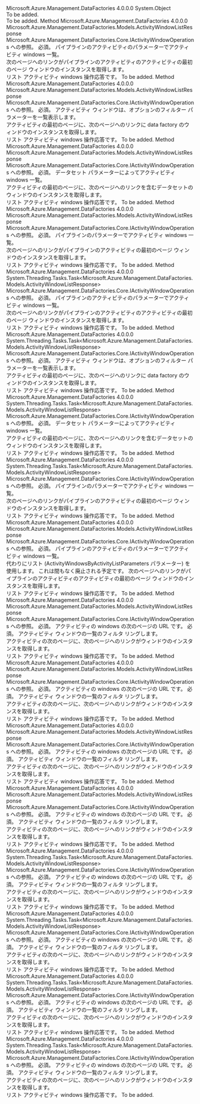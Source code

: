 <Type Name="ActivityWindowOperationsExtensions" FullName="Microsoft.Azure.Management.DataFactories.ActivityWindowOperationsExtensions">
  <TypeSignature Language="C#" Value="public static class ActivityWindowOperationsExtensions" />
  <TypeSignature Language="ILAsm" Value=".class public auto ansi abstract sealed beforefieldinit ActivityWindowOperationsExtensions extends System.Object" />
  <TypeSignature Language="DocId" Value="T:Microsoft.Azure.Management.DataFactories.ActivityWindowOperationsExtensions" />
  <TypeSignature Language="VB.NET" Value="Public Module ActivityWindowOperationsExtensions" />
  <TypeSignature Language="F#" Value="type ActivityWindowOperationsExtensions = class" />
  <AssemblyInfo>
    <AssemblyName>Microsoft.Azure.Management.DataFactories</AssemblyName>
    <AssemblyVersion>4.0.0.0</AssemblyVersion>
  </AssemblyInfo>
  <Base>
    <BaseTypeName>System.Object</BaseTypeName>
  </Base>
  <Interfaces />
  <Docs>
    <summary>To be added.</summary>
    <remarks>To be added.</remarks>
  </Docs>
  <Members>
    <Member MemberName="List">
      <MemberSignature Language="C#" Value="public static Microsoft.Azure.Management.DataFactories.Models.ActivityWindowListResponse List (this Microsoft.Azure.Management.DataFactories.IActivityWindowOperations operations, Microsoft.Azure.Management.DataFactories.Models.ActivityWindowsByActivityListParameters parameters);" />
      <MemberSignature Language="ILAsm" Value=".method public static hidebysig class Microsoft.Azure.Management.DataFactories.Models.ActivityWindowListResponse List(class Microsoft.Azure.Management.DataFactories.IActivityWindowOperations operations, class Microsoft.Azure.Management.DataFactories.Models.ActivityWindowsByActivityListParameters parameters) cil managed" />
      <MemberSignature Language="DocId" Value="M:Microsoft.Azure.Management.DataFactories.ActivityWindowOperationsExtensions.List(Microsoft.Azure.Management.DataFactories.IActivityWindowOperations,Microsoft.Azure.Management.DataFactories.Models.ActivityWindowsByActivityListParameters)" />
      <MemberSignature Language="VB.NET" Value="&lt;Extension()&gt;&#xA;Public Function List (operations As IActivityWindowOperations, parameters As ActivityWindowsByActivityListParameters) As ActivityWindowListResponse" />
      <MemberSignature Language="F#" Value="static member List : Microsoft.Azure.Management.DataFactories.IActivityWindowOperations * Microsoft.Azure.Management.DataFactories.Models.ActivityWindowsByActivityListParameters -&gt; Microsoft.Azure.Management.DataFactories.Models.ActivityWindowListResponse" Usage="Microsoft.Azure.Management.DataFactories.ActivityWindowOperationsExtensions.List (operations, parameters)" />
      <MemberType>Method</MemberType>
      <AssemblyInfo>
        <AssemblyName>Microsoft.Azure.Management.DataFactories</AssemblyName>
        <AssemblyVersion>4.0.0.0</AssemblyVersion>
      </AssemblyInfo>
      <ReturnValue>
        <ReturnType>Microsoft.Azure.Management.DataFactories.Models.ActivityWindowListResponse</ReturnType>
      </ReturnValue>
      <Parameters>
        <Parameter Name="operations" Type="Microsoft.Azure.Management.DataFactories.IActivityWindowOperations" RefType="this" />
        <Parameter Name="parameters" Type="Microsoft.Azure.Management.DataFactories.Models.ActivityWindowsByActivityListParameters" />
      </Parameters>
      <Docs>
        <param name="operations">
            Microsoft.Azure.Management.DataFactories.Core.IActivityWindowOperations への参照。
            </param>
        <param name="parameters">
            必須。 パイプラインのアクティビティのパラメーターでアクティビティ windows 一覧。
            </param>
        <summary>
            次のページへのリンクがパイプラインのアクティビティのアクティビティの最初のページ ウィンドウのインスタンスを取得します。
            </summary>
        <returns>
            リスト アクティビティ windows 操作応答です。
            </returns>
        <remarks>To be added.</remarks>
      </Docs>
    </Member>
    <Member MemberName="List">
      <MemberSignature Language="C#" Value="public static Microsoft.Azure.Management.DataFactories.Models.ActivityWindowListResponse List (this Microsoft.Azure.Management.DataFactories.IActivityWindowOperations operations, Microsoft.Azure.Management.DataFactories.Models.ActivityWindowsByDataFactoryListParameters parameters);" />
      <MemberSignature Language="ILAsm" Value=".method public static hidebysig class Microsoft.Azure.Management.DataFactories.Models.ActivityWindowListResponse List(class Microsoft.Azure.Management.DataFactories.IActivityWindowOperations operations, class Microsoft.Azure.Management.DataFactories.Models.ActivityWindowsByDataFactoryListParameters parameters) cil managed" />
      <MemberSignature Language="DocId" Value="M:Microsoft.Azure.Management.DataFactories.ActivityWindowOperationsExtensions.List(Microsoft.Azure.Management.DataFactories.IActivityWindowOperations,Microsoft.Azure.Management.DataFactories.Models.ActivityWindowsByDataFactoryListParameters)" />
      <MemberSignature Language="VB.NET" Value="&lt;Extension()&gt;&#xA;Public Function List (operations As IActivityWindowOperations, parameters As ActivityWindowsByDataFactoryListParameters) As ActivityWindowListResponse" />
      <MemberSignature Language="F#" Value="static member List : Microsoft.Azure.Management.DataFactories.IActivityWindowOperations * Microsoft.Azure.Management.DataFactories.Models.ActivityWindowsByDataFactoryListParameters -&gt; Microsoft.Azure.Management.DataFactories.Models.ActivityWindowListResponse" Usage="Microsoft.Azure.Management.DataFactories.ActivityWindowOperationsExtensions.List (operations, parameters)" />
      <MemberType>Method</MemberType>
      <AssemblyInfo>
        <AssemblyName>Microsoft.Azure.Management.DataFactories</AssemblyName>
        <AssemblyVersion>4.0.0.0</AssemblyVersion>
      </AssemblyInfo>
      <ReturnValue>
        <ReturnType>Microsoft.Azure.Management.DataFactories.Models.ActivityWindowListResponse</ReturnType>
      </ReturnValue>
      <Parameters>
        <Parameter Name="operations" Type="Microsoft.Azure.Management.DataFactories.IActivityWindowOperations" RefType="this" />
        <Parameter Name="parameters" Type="Microsoft.Azure.Management.DataFactories.Models.ActivityWindowsByDataFactoryListParameters" />
      </Parameters>
      <Docs>
        <param name="operations">
            Microsoft.Azure.Management.DataFactories.Core.IActivityWindowOperations への参照。
            </param>
        <param name="parameters">
            必須。 アクティビティ ウィンドウは、オプションのフィルター パラメーターを一覧表示します。
            </param>
        <summary>
            アクティビティの最初のページに、次のページへのリンクに data factory のウィンドウのインスタンスを取得します。
            </summary>
        <returns>
            リスト アクティビティ windows 操作応答です。
            </returns>
        <remarks>To be added.</remarks>
      </Docs>
    </Member>
    <Member MemberName="List">
      <MemberSignature Language="C#" Value="public static Microsoft.Azure.Management.DataFactories.Models.ActivityWindowListResponse List (this Microsoft.Azure.Management.DataFactories.IActivityWindowOperations operations, Microsoft.Azure.Management.DataFactories.Models.ActivityWindowsByDatasetListParameters parameters);" />
      <MemberSignature Language="ILAsm" Value=".method public static hidebysig class Microsoft.Azure.Management.DataFactories.Models.ActivityWindowListResponse List(class Microsoft.Azure.Management.DataFactories.IActivityWindowOperations operations, class Microsoft.Azure.Management.DataFactories.Models.ActivityWindowsByDatasetListParameters parameters) cil managed" />
      <MemberSignature Language="DocId" Value="M:Microsoft.Azure.Management.DataFactories.ActivityWindowOperationsExtensions.List(Microsoft.Azure.Management.DataFactories.IActivityWindowOperations,Microsoft.Azure.Management.DataFactories.Models.ActivityWindowsByDatasetListParameters)" />
      <MemberSignature Language="VB.NET" Value="&lt;Extension()&gt;&#xA;Public Function List (operations As IActivityWindowOperations, parameters As ActivityWindowsByDatasetListParameters) As ActivityWindowListResponse" />
      <MemberSignature Language="F#" Value="static member List : Microsoft.Azure.Management.DataFactories.IActivityWindowOperations * Microsoft.Azure.Management.DataFactories.Models.ActivityWindowsByDatasetListParameters -&gt; Microsoft.Azure.Management.DataFactories.Models.ActivityWindowListResponse" Usage="Microsoft.Azure.Management.DataFactories.ActivityWindowOperationsExtensions.List (operations, parameters)" />
      <MemberType>Method</MemberType>
      <AssemblyInfo>
        <AssemblyName>Microsoft.Azure.Management.DataFactories</AssemblyName>
        <AssemblyVersion>4.0.0.0</AssemblyVersion>
      </AssemblyInfo>
      <ReturnValue>
        <ReturnType>Microsoft.Azure.Management.DataFactories.Models.ActivityWindowListResponse</ReturnType>
      </ReturnValue>
      <Parameters>
        <Parameter Name="operations" Type="Microsoft.Azure.Management.DataFactories.IActivityWindowOperations" RefType="this" />
        <Parameter Name="parameters" Type="Microsoft.Azure.Management.DataFactories.Models.ActivityWindowsByDatasetListParameters" />
      </Parameters>
      <Docs>
        <param name="operations">
            Microsoft.Azure.Management.DataFactories.Core.IActivityWindowOperations への参照。
            </param>
        <param name="parameters">
            必須。 データセット パラメーターによってアクティビティ windows 一覧。
            </param>
        <summary>
            アクティビティの最初のページに、次のページへのリンクを含むデータセットのウィンドウのインスタンスを取得します。
            </summary>
        <returns>
            リスト アクティビティ windows 操作応答です。
            </returns>
        <remarks>To be added.</remarks>
      </Docs>
    </Member>
    <Member MemberName="List">
      <MemberSignature Language="C#" Value="public static Microsoft.Azure.Management.DataFactories.Models.ActivityWindowListResponse List (this Microsoft.Azure.Management.DataFactories.IActivityWindowOperations operations, Microsoft.Azure.Management.DataFactories.Models.ActivityWindowsByPipelineListParameters parameters);" />
      <MemberSignature Language="ILAsm" Value=".method public static hidebysig class Microsoft.Azure.Management.DataFactories.Models.ActivityWindowListResponse List(class Microsoft.Azure.Management.DataFactories.IActivityWindowOperations operations, class Microsoft.Azure.Management.DataFactories.Models.ActivityWindowsByPipelineListParameters parameters) cil managed" />
      <MemberSignature Language="DocId" Value="M:Microsoft.Azure.Management.DataFactories.ActivityWindowOperationsExtensions.List(Microsoft.Azure.Management.DataFactories.IActivityWindowOperations,Microsoft.Azure.Management.DataFactories.Models.ActivityWindowsByPipelineListParameters)" />
      <MemberSignature Language="VB.NET" Value="&lt;Extension()&gt;&#xA;Public Function List (operations As IActivityWindowOperations, parameters As ActivityWindowsByPipelineListParameters) As ActivityWindowListResponse" />
      <MemberSignature Language="F#" Value="static member List : Microsoft.Azure.Management.DataFactories.IActivityWindowOperations * Microsoft.Azure.Management.DataFactories.Models.ActivityWindowsByPipelineListParameters -&gt; Microsoft.Azure.Management.DataFactories.Models.ActivityWindowListResponse" Usage="Microsoft.Azure.Management.DataFactories.ActivityWindowOperationsExtensions.List (operations, parameters)" />
      <MemberType>Method</MemberType>
      <AssemblyInfo>
        <AssemblyName>Microsoft.Azure.Management.DataFactories</AssemblyName>
        <AssemblyVersion>4.0.0.0</AssemblyVersion>
      </AssemblyInfo>
      <ReturnValue>
        <ReturnType>Microsoft.Azure.Management.DataFactories.Models.ActivityWindowListResponse</ReturnType>
      </ReturnValue>
      <Parameters>
        <Parameter Name="operations" Type="Microsoft.Azure.Management.DataFactories.IActivityWindowOperations" RefType="this" />
        <Parameter Name="parameters" Type="Microsoft.Azure.Management.DataFactories.Models.ActivityWindowsByPipelineListParameters" />
      </Parameters>
      <Docs>
        <param name="operations">
            Microsoft.Azure.Management.DataFactories.Core.IActivityWindowOperations への参照。
            </param>
        <param name="parameters">
            必須。 パイプラインのパラメーターでアクティビティ windows 一覧。
            </param>
        <summary>
            次のページへのリンクがパイプラインのアクティビティの最初のページ ウィンドウのインスタンスを取得します。
            </summary>
        <returns>
            リスト アクティビティ windows 操作応答です。
            </returns>
        <remarks>To be added.</remarks>
      </Docs>
    </Member>
    <Member MemberName="ListAsync">
      <MemberSignature Language="C#" Value="public static System.Threading.Tasks.Task&lt;Microsoft.Azure.Management.DataFactories.Models.ActivityWindowListResponse&gt; ListAsync (this Microsoft.Azure.Management.DataFactories.IActivityWindowOperations operations, Microsoft.Azure.Management.DataFactories.Models.ActivityWindowsByActivityListParameters parameters);" />
      <MemberSignature Language="ILAsm" Value=".method public static hidebysig class System.Threading.Tasks.Task`1&lt;class Microsoft.Azure.Management.DataFactories.Models.ActivityWindowListResponse&gt; ListAsync(class Microsoft.Azure.Management.DataFactories.IActivityWindowOperations operations, class Microsoft.Azure.Management.DataFactories.Models.ActivityWindowsByActivityListParameters parameters) cil managed" />
      <MemberSignature Language="DocId" Value="M:Microsoft.Azure.Management.DataFactories.ActivityWindowOperationsExtensions.ListAsync(Microsoft.Azure.Management.DataFactories.IActivityWindowOperations,Microsoft.Azure.Management.DataFactories.Models.ActivityWindowsByActivityListParameters)" />
      <MemberSignature Language="VB.NET" Value="&lt;Extension()&gt;&#xA;Public Function ListAsync (operations As IActivityWindowOperations, parameters As ActivityWindowsByActivityListParameters) As Task(Of ActivityWindowListResponse)" />
      <MemberSignature Language="F#" Value="static member ListAsync : Microsoft.Azure.Management.DataFactories.IActivityWindowOperations * Microsoft.Azure.Management.DataFactories.Models.ActivityWindowsByActivityListParameters -&gt; System.Threading.Tasks.Task&lt;Microsoft.Azure.Management.DataFactories.Models.ActivityWindowListResponse&gt;" Usage="Microsoft.Azure.Management.DataFactories.ActivityWindowOperationsExtensions.ListAsync (operations, parameters)" />
      <MemberType>Method</MemberType>
      <AssemblyInfo>
        <AssemblyName>Microsoft.Azure.Management.DataFactories</AssemblyName>
        <AssemblyVersion>4.0.0.0</AssemblyVersion>
      </AssemblyInfo>
      <ReturnValue>
        <ReturnType>System.Threading.Tasks.Task&lt;Microsoft.Azure.Management.DataFactories.Models.ActivityWindowListResponse&gt;</ReturnType>
      </ReturnValue>
      <Parameters>
        <Parameter Name="operations" Type="Microsoft.Azure.Management.DataFactories.IActivityWindowOperations" RefType="this" />
        <Parameter Name="parameters" Type="Microsoft.Azure.Management.DataFactories.Models.ActivityWindowsByActivityListParameters" />
      </Parameters>
      <Docs>
        <param name="operations">
            Microsoft.Azure.Management.DataFactories.Core.IActivityWindowOperations への参照。
            </param>
        <param name="parameters">
            必須。 パイプラインのアクティビティのパラメーターでアクティビティ windows 一覧。
            </param>
        <summary>
            次のページへのリンクがパイプラインのアクティビティのアクティビティの最初のページ ウィンドウのインスタンスを取得します。
            </summary>
        <returns>
            リスト アクティビティ windows 操作応答です。
            </returns>
        <remarks>To be added.</remarks>
      </Docs>
    </Member>
    <Member MemberName="ListAsync">
      <MemberSignature Language="C#" Value="public static System.Threading.Tasks.Task&lt;Microsoft.Azure.Management.DataFactories.Models.ActivityWindowListResponse&gt; ListAsync (this Microsoft.Azure.Management.DataFactories.IActivityWindowOperations operations, Microsoft.Azure.Management.DataFactories.Models.ActivityWindowsByDataFactoryListParameters parameters);" />
      <MemberSignature Language="ILAsm" Value=".method public static hidebysig class System.Threading.Tasks.Task`1&lt;class Microsoft.Azure.Management.DataFactories.Models.ActivityWindowListResponse&gt; ListAsync(class Microsoft.Azure.Management.DataFactories.IActivityWindowOperations operations, class Microsoft.Azure.Management.DataFactories.Models.ActivityWindowsByDataFactoryListParameters parameters) cil managed" />
      <MemberSignature Language="DocId" Value="M:Microsoft.Azure.Management.DataFactories.ActivityWindowOperationsExtensions.ListAsync(Microsoft.Azure.Management.DataFactories.IActivityWindowOperations,Microsoft.Azure.Management.DataFactories.Models.ActivityWindowsByDataFactoryListParameters)" />
      <MemberSignature Language="VB.NET" Value="&lt;Extension()&gt;&#xA;Public Function ListAsync (operations As IActivityWindowOperations, parameters As ActivityWindowsByDataFactoryListParameters) As Task(Of ActivityWindowListResponse)" />
      <MemberSignature Language="F#" Value="static member ListAsync : Microsoft.Azure.Management.DataFactories.IActivityWindowOperations * Microsoft.Azure.Management.DataFactories.Models.ActivityWindowsByDataFactoryListParameters -&gt; System.Threading.Tasks.Task&lt;Microsoft.Azure.Management.DataFactories.Models.ActivityWindowListResponse&gt;" Usage="Microsoft.Azure.Management.DataFactories.ActivityWindowOperationsExtensions.ListAsync (operations, parameters)" />
      <MemberType>Method</MemberType>
      <AssemblyInfo>
        <AssemblyName>Microsoft.Azure.Management.DataFactories</AssemblyName>
        <AssemblyVersion>4.0.0.0</AssemblyVersion>
      </AssemblyInfo>
      <ReturnValue>
        <ReturnType>System.Threading.Tasks.Task&lt;Microsoft.Azure.Management.DataFactories.Models.ActivityWindowListResponse&gt;</ReturnType>
      </ReturnValue>
      <Parameters>
        <Parameter Name="operations" Type="Microsoft.Azure.Management.DataFactories.IActivityWindowOperations" RefType="this" />
        <Parameter Name="parameters" Type="Microsoft.Azure.Management.DataFactories.Models.ActivityWindowsByDataFactoryListParameters" />
      </Parameters>
      <Docs>
        <param name="operations">
            Microsoft.Azure.Management.DataFactories.Core.IActivityWindowOperations への参照。
            </param>
        <param name="parameters">
            必須。 アクティビティ ウィンドウは、オプションのフィルター パラメーターを一覧表示します。
            </param>
        <summary>
            アクティビティの最初のページに、次のページへのリンクに data factory のウィンドウのインスタンスを取得します。
            </summary>
        <returns>
            リスト アクティビティ windows 操作応答です。
            </returns>
        <remarks>To be added.</remarks>
      </Docs>
    </Member>
    <Member MemberName="ListAsync">
      <MemberSignature Language="C#" Value="public static System.Threading.Tasks.Task&lt;Microsoft.Azure.Management.DataFactories.Models.ActivityWindowListResponse&gt; ListAsync (this Microsoft.Azure.Management.DataFactories.IActivityWindowOperations operations, Microsoft.Azure.Management.DataFactories.Models.ActivityWindowsByDatasetListParameters parameters);" />
      <MemberSignature Language="ILAsm" Value=".method public static hidebysig class System.Threading.Tasks.Task`1&lt;class Microsoft.Azure.Management.DataFactories.Models.ActivityWindowListResponse&gt; ListAsync(class Microsoft.Azure.Management.DataFactories.IActivityWindowOperations operations, class Microsoft.Azure.Management.DataFactories.Models.ActivityWindowsByDatasetListParameters parameters) cil managed" />
      <MemberSignature Language="DocId" Value="M:Microsoft.Azure.Management.DataFactories.ActivityWindowOperationsExtensions.ListAsync(Microsoft.Azure.Management.DataFactories.IActivityWindowOperations,Microsoft.Azure.Management.DataFactories.Models.ActivityWindowsByDatasetListParameters)" />
      <MemberSignature Language="VB.NET" Value="&lt;Extension()&gt;&#xA;Public Function ListAsync (operations As IActivityWindowOperations, parameters As ActivityWindowsByDatasetListParameters) As Task(Of ActivityWindowListResponse)" />
      <MemberSignature Language="F#" Value="static member ListAsync : Microsoft.Azure.Management.DataFactories.IActivityWindowOperations * Microsoft.Azure.Management.DataFactories.Models.ActivityWindowsByDatasetListParameters -&gt; System.Threading.Tasks.Task&lt;Microsoft.Azure.Management.DataFactories.Models.ActivityWindowListResponse&gt;" Usage="Microsoft.Azure.Management.DataFactories.ActivityWindowOperationsExtensions.ListAsync (operations, parameters)" />
      <MemberType>Method</MemberType>
      <AssemblyInfo>
        <AssemblyName>Microsoft.Azure.Management.DataFactories</AssemblyName>
        <AssemblyVersion>4.0.0.0</AssemblyVersion>
      </AssemblyInfo>
      <ReturnValue>
        <ReturnType>System.Threading.Tasks.Task&lt;Microsoft.Azure.Management.DataFactories.Models.ActivityWindowListResponse&gt;</ReturnType>
      </ReturnValue>
      <Parameters>
        <Parameter Name="operations" Type="Microsoft.Azure.Management.DataFactories.IActivityWindowOperations" RefType="this" />
        <Parameter Name="parameters" Type="Microsoft.Azure.Management.DataFactories.Models.ActivityWindowsByDatasetListParameters" />
      </Parameters>
      <Docs>
        <param name="operations">
            Microsoft.Azure.Management.DataFactories.Core.IActivityWindowOperations への参照。
            </param>
        <param name="parameters">
            必須。 データセット パラメーターによってアクティビティ windows 一覧。
            </param>
        <summary>
            アクティビティの最初のページに、次のページへのリンクを含むデータセットのウィンドウのインスタンスを取得します。
            </summary>
        <returns>
            リスト アクティビティ windows 操作応答です。
            </returns>
        <remarks>To be added.</remarks>
      </Docs>
    </Member>
    <Member MemberName="ListAsync">
      <MemberSignature Language="C#" Value="public static System.Threading.Tasks.Task&lt;Microsoft.Azure.Management.DataFactories.Models.ActivityWindowListResponse&gt; ListAsync (this Microsoft.Azure.Management.DataFactories.IActivityWindowOperations operations, Microsoft.Azure.Management.DataFactories.Models.ActivityWindowsByPipelineListParameters parameters);" />
      <MemberSignature Language="ILAsm" Value=".method public static hidebysig class System.Threading.Tasks.Task`1&lt;class Microsoft.Azure.Management.DataFactories.Models.ActivityWindowListResponse&gt; ListAsync(class Microsoft.Azure.Management.DataFactories.IActivityWindowOperations operations, class Microsoft.Azure.Management.DataFactories.Models.ActivityWindowsByPipelineListParameters parameters) cil managed" />
      <MemberSignature Language="DocId" Value="M:Microsoft.Azure.Management.DataFactories.ActivityWindowOperationsExtensions.ListAsync(Microsoft.Azure.Management.DataFactories.IActivityWindowOperations,Microsoft.Azure.Management.DataFactories.Models.ActivityWindowsByPipelineListParameters)" />
      <MemberSignature Language="VB.NET" Value="&lt;Extension()&gt;&#xA;Public Function ListAsync (operations As IActivityWindowOperations, parameters As ActivityWindowsByPipelineListParameters) As Task(Of ActivityWindowListResponse)" />
      <MemberSignature Language="F#" Value="static member ListAsync : Microsoft.Azure.Management.DataFactories.IActivityWindowOperations * Microsoft.Azure.Management.DataFactories.Models.ActivityWindowsByPipelineListParameters -&gt; System.Threading.Tasks.Task&lt;Microsoft.Azure.Management.DataFactories.Models.ActivityWindowListResponse&gt;" Usage="Microsoft.Azure.Management.DataFactories.ActivityWindowOperationsExtensions.ListAsync (operations, parameters)" />
      <MemberType>Method</MemberType>
      <AssemblyInfo>
        <AssemblyName>Microsoft.Azure.Management.DataFactories</AssemblyName>
        <AssemblyVersion>4.0.0.0</AssemblyVersion>
      </AssemblyInfo>
      <ReturnValue>
        <ReturnType>System.Threading.Tasks.Task&lt;Microsoft.Azure.Management.DataFactories.Models.ActivityWindowListResponse&gt;</ReturnType>
      </ReturnValue>
      <Parameters>
        <Parameter Name="operations" Type="Microsoft.Azure.Management.DataFactories.IActivityWindowOperations" RefType="this" />
        <Parameter Name="parameters" Type="Microsoft.Azure.Management.DataFactories.Models.ActivityWindowsByPipelineListParameters" />
      </Parameters>
      <Docs>
        <param name="operations">
            Microsoft.Azure.Management.DataFactories.Core.IActivityWindowOperations への参照。
            </param>
        <param name="parameters">
            必須。 パイプラインのパラメーターでアクティビティ windows 一覧。
            </param>
        <summary>
            次のページへのリンクがパイプラインのアクティビティの最初のページ ウィンドウのインスタンスを取得します。
            </summary>
        <returns>
            リスト アクティビティ windows 操作応答です。
            </returns>
        <remarks>To be added.</remarks>
      </Docs>
    </Member>
    <Member MemberName="ListByPipelineActivity">
      <MemberSignature Language="C#" Value="public static Microsoft.Azure.Management.DataFactories.Models.ActivityWindowListResponse ListByPipelineActivity (this Microsoft.Azure.Management.DataFactories.IActivityWindowOperations operations, Microsoft.Azure.Management.DataFactories.Models.ActivityWindowsByActivityListParameters parameters);" />
      <MemberSignature Language="ILAsm" Value=".method public static hidebysig class Microsoft.Azure.Management.DataFactories.Models.ActivityWindowListResponse ListByPipelineActivity(class Microsoft.Azure.Management.DataFactories.IActivityWindowOperations operations, class Microsoft.Azure.Management.DataFactories.Models.ActivityWindowsByActivityListParameters parameters) cil managed" />
      <MemberSignature Language="DocId" Value="M:Microsoft.Azure.Management.DataFactories.ActivityWindowOperationsExtensions.ListByPipelineActivity(Microsoft.Azure.Management.DataFactories.IActivityWindowOperations,Microsoft.Azure.Management.DataFactories.Models.ActivityWindowsByActivityListParameters)" />
      <MemberSignature Language="VB.NET" Value="&lt;Extension()&gt;&#xA;Public Function ListByPipelineActivity (operations As IActivityWindowOperations, parameters As ActivityWindowsByActivityListParameters) As ActivityWindowListResponse" />
      <MemberSignature Language="F#" Value="static member ListByPipelineActivity : Microsoft.Azure.Management.DataFactories.IActivityWindowOperations * Microsoft.Azure.Management.DataFactories.Models.ActivityWindowsByActivityListParameters -&gt; Microsoft.Azure.Management.DataFactories.Models.ActivityWindowListResponse" Usage="Microsoft.Azure.Management.DataFactories.ActivityWindowOperationsExtensions.ListByPipelineActivity (operations, parameters)" />
      <MemberType>Method</MemberType>
      <AssemblyInfo>
        <AssemblyName>Microsoft.Azure.Management.DataFactories</AssemblyName>
        <AssemblyVersion>4.0.0.0</AssemblyVersion>
      </AssemblyInfo>
      <ReturnValue>
        <ReturnType>Microsoft.Azure.Management.DataFactories.Models.ActivityWindowListResponse</ReturnType>
      </ReturnValue>
      <Parameters>
        <Parameter Name="operations" Type="Microsoft.Azure.Management.DataFactories.IActivityWindowOperations" RefType="this" />
        <Parameter Name="parameters" Type="Microsoft.Azure.Management.DataFactories.Models.ActivityWindowsByActivityListParameters" />
      </Parameters>
      <Docs>
        <param name="operations">
            Microsoft.Azure.Management.DataFactories.Core.IActivityWindowOperations への参照。
            </param>
        <param name="parameters">
            必須。 パイプラインのアクティビティのパラメーターでアクティビティ windows 一覧。
            </param>
        <summary>
            代わりにリスト (ActivityWindowsByActivityListParameters パラメーター) を使用します。 これは間もなく廃止される予定です。
            次のページへのリンクがパイプラインのアクティビティのアクティビティの最初のページ ウィンドウのインスタンスを取得します。
            </summary>
        <returns>
            リスト アクティビティ windows 操作応答です。
            </returns>
        <remarks>To be added.</remarks>
      </Docs>
    </Member>
    <Member MemberName="ListNext">
      <MemberSignature Language="C#" Value="public static Microsoft.Azure.Management.DataFactories.Models.ActivityWindowListResponse ListNext (this Microsoft.Azure.Management.DataFactories.IActivityWindowOperations operations, string nextLink, Microsoft.Azure.Management.DataFactories.Models.ActivityWindowsByActivityListParameters parameters);" />
      <MemberSignature Language="ILAsm" Value=".method public static hidebysig class Microsoft.Azure.Management.DataFactories.Models.ActivityWindowListResponse ListNext(class Microsoft.Azure.Management.DataFactories.IActivityWindowOperations operations, string nextLink, class Microsoft.Azure.Management.DataFactories.Models.ActivityWindowsByActivityListParameters parameters) cil managed" />
      <MemberSignature Language="DocId" Value="M:Microsoft.Azure.Management.DataFactories.ActivityWindowOperationsExtensions.ListNext(Microsoft.Azure.Management.DataFactories.IActivityWindowOperations,System.String,Microsoft.Azure.Management.DataFactories.Models.ActivityWindowsByActivityListParameters)" />
      <MemberSignature Language="VB.NET" Value="&lt;Extension()&gt;&#xA;Public Function ListNext (operations As IActivityWindowOperations, nextLink As String, parameters As ActivityWindowsByActivityListParameters) As ActivityWindowListResponse" />
      <MemberSignature Language="F#" Value="static member ListNext : Microsoft.Azure.Management.DataFactories.IActivityWindowOperations * string * Microsoft.Azure.Management.DataFactories.Models.ActivityWindowsByActivityListParameters -&gt; Microsoft.Azure.Management.DataFactories.Models.ActivityWindowListResponse" Usage="Microsoft.Azure.Management.DataFactories.ActivityWindowOperationsExtensions.ListNext (operations, nextLink, parameters)" />
      <MemberType>Method</MemberType>
      <AssemblyInfo>
        <AssemblyName>Microsoft.Azure.Management.DataFactories</AssemblyName>
        <AssemblyVersion>4.0.0.0</AssemblyVersion>
      </AssemblyInfo>
      <ReturnValue>
        <ReturnType>Microsoft.Azure.Management.DataFactories.Models.ActivityWindowListResponse</ReturnType>
      </ReturnValue>
      <Parameters>
        <Parameter Name="operations" Type="Microsoft.Azure.Management.DataFactories.IActivityWindowOperations" RefType="this" />
        <Parameter Name="nextLink" Type="System.String" />
        <Parameter Name="parameters" Type="Microsoft.Azure.Management.DataFactories.Models.ActivityWindowsByActivityListParameters" />
      </Parameters>
      <Docs>
        <param name="operations">
            Microsoft.Azure.Management.DataFactories.Core.IActivityWindowOperations への参照。
            </param>
        <param name="nextLink">
            必須。 アクティビティの windows の次のページの URL です。
            </param>
        <param name="parameters">
            必須。 アクティビティ ウィンドウの一覧のフィルタ リングします。
            </param>
        <summary>
            アクティビティの次のページに、次のページへのリンクがウィンドウのインスタンスを取得します。
            </summary>
        <returns>
            リスト アクティビティ windows 操作応答です。
            </returns>
        <remarks>To be added.</remarks>
      </Docs>
    </Member>
    <Member MemberName="ListNext">
      <MemberSignature Language="C#" Value="public static Microsoft.Azure.Management.DataFactories.Models.ActivityWindowListResponse ListNext (this Microsoft.Azure.Management.DataFactories.IActivityWindowOperations operations, string nextLink, Microsoft.Azure.Management.DataFactories.Models.ActivityWindowsByDataFactoryListParameters parameters);" />
      <MemberSignature Language="ILAsm" Value=".method public static hidebysig class Microsoft.Azure.Management.DataFactories.Models.ActivityWindowListResponse ListNext(class Microsoft.Azure.Management.DataFactories.IActivityWindowOperations operations, string nextLink, class Microsoft.Azure.Management.DataFactories.Models.ActivityWindowsByDataFactoryListParameters parameters) cil managed" />
      <MemberSignature Language="DocId" Value="M:Microsoft.Azure.Management.DataFactories.ActivityWindowOperationsExtensions.ListNext(Microsoft.Azure.Management.DataFactories.IActivityWindowOperations,System.String,Microsoft.Azure.Management.DataFactories.Models.ActivityWindowsByDataFactoryListParameters)" />
      <MemberSignature Language="VB.NET" Value="&lt;Extension()&gt;&#xA;Public Function ListNext (operations As IActivityWindowOperations, nextLink As String, parameters As ActivityWindowsByDataFactoryListParameters) As ActivityWindowListResponse" />
      <MemberSignature Language="F#" Value="static member ListNext : Microsoft.Azure.Management.DataFactories.IActivityWindowOperations * string * Microsoft.Azure.Management.DataFactories.Models.ActivityWindowsByDataFactoryListParameters -&gt; Microsoft.Azure.Management.DataFactories.Models.ActivityWindowListResponse" Usage="Microsoft.Azure.Management.DataFactories.ActivityWindowOperationsExtensions.ListNext (operations, nextLink, parameters)" />
      <MemberType>Method</MemberType>
      <AssemblyInfo>
        <AssemblyName>Microsoft.Azure.Management.DataFactories</AssemblyName>
        <AssemblyVersion>4.0.0.0</AssemblyVersion>
      </AssemblyInfo>
      <ReturnValue>
        <ReturnType>Microsoft.Azure.Management.DataFactories.Models.ActivityWindowListResponse</ReturnType>
      </ReturnValue>
      <Parameters>
        <Parameter Name="operations" Type="Microsoft.Azure.Management.DataFactories.IActivityWindowOperations" RefType="this" />
        <Parameter Name="nextLink" Type="System.String" />
        <Parameter Name="parameters" Type="Microsoft.Azure.Management.DataFactories.Models.ActivityWindowsByDataFactoryListParameters" />
      </Parameters>
      <Docs>
        <param name="operations">
            Microsoft.Azure.Management.DataFactories.Core.IActivityWindowOperations への参照。
            </param>
        <param name="nextLink">
            必須。 アクティビティの windows の次のページの URL です。
            </param>
        <param name="parameters">
            必須。 アクティビティ ウィンドウの一覧のフィルタ リングします。
            </param>
        <summary>
            アクティビティの次のページに、次のページへのリンクがウィンドウのインスタンスを取得します。
            </summary>
        <returns>
            リスト アクティビティ windows 操作応答です。
            </returns>
        <remarks>To be added.</remarks>
      </Docs>
    </Member>
    <Member MemberName="ListNext">
      <MemberSignature Language="C#" Value="public static Microsoft.Azure.Management.DataFactories.Models.ActivityWindowListResponse ListNext (this Microsoft.Azure.Management.DataFactories.IActivityWindowOperations operations, string nextLink, Microsoft.Azure.Management.DataFactories.Models.ActivityWindowsByDatasetListParameters parameters);" />
      <MemberSignature Language="ILAsm" Value=".method public static hidebysig class Microsoft.Azure.Management.DataFactories.Models.ActivityWindowListResponse ListNext(class Microsoft.Azure.Management.DataFactories.IActivityWindowOperations operations, string nextLink, class Microsoft.Azure.Management.DataFactories.Models.ActivityWindowsByDatasetListParameters parameters) cil managed" />
      <MemberSignature Language="DocId" Value="M:Microsoft.Azure.Management.DataFactories.ActivityWindowOperationsExtensions.ListNext(Microsoft.Azure.Management.DataFactories.IActivityWindowOperations,System.String,Microsoft.Azure.Management.DataFactories.Models.ActivityWindowsByDatasetListParameters)" />
      <MemberSignature Language="VB.NET" Value="&lt;Extension()&gt;&#xA;Public Function ListNext (operations As IActivityWindowOperations, nextLink As String, parameters As ActivityWindowsByDatasetListParameters) As ActivityWindowListResponse" />
      <MemberSignature Language="F#" Value="static member ListNext : Microsoft.Azure.Management.DataFactories.IActivityWindowOperations * string * Microsoft.Azure.Management.DataFactories.Models.ActivityWindowsByDatasetListParameters -&gt; Microsoft.Azure.Management.DataFactories.Models.ActivityWindowListResponse" Usage="Microsoft.Azure.Management.DataFactories.ActivityWindowOperationsExtensions.ListNext (operations, nextLink, parameters)" />
      <MemberType>Method</MemberType>
      <AssemblyInfo>
        <AssemblyName>Microsoft.Azure.Management.DataFactories</AssemblyName>
        <AssemblyVersion>4.0.0.0</AssemblyVersion>
      </AssemblyInfo>
      <ReturnValue>
        <ReturnType>Microsoft.Azure.Management.DataFactories.Models.ActivityWindowListResponse</ReturnType>
      </ReturnValue>
      <Parameters>
        <Parameter Name="operations" Type="Microsoft.Azure.Management.DataFactories.IActivityWindowOperations" RefType="this" />
        <Parameter Name="nextLink" Type="System.String" />
        <Parameter Name="parameters" Type="Microsoft.Azure.Management.DataFactories.Models.ActivityWindowsByDatasetListParameters" />
      </Parameters>
      <Docs>
        <param name="operations">
            Microsoft.Azure.Management.DataFactories.Core.IActivityWindowOperations への参照。
            </param>
        <param name="nextLink">
            必須。 アクティビティの windows の次のページの URL です。
            </param>
        <param name="parameters">
            必須。 アクティビティ ウィンドウの一覧のフィルタ リングします。
            </param>
        <summary>
            アクティビティの次のページに、次のページへのリンクがウィンドウのインスタンスを取得します。
            </summary>
        <returns>
            リスト アクティビティ windows 操作応答です。
            </returns>
        <remarks>To be added.</remarks>
      </Docs>
    </Member>
    <Member MemberName="ListNext">
      <MemberSignature Language="C#" Value="public static Microsoft.Azure.Management.DataFactories.Models.ActivityWindowListResponse ListNext (this Microsoft.Azure.Management.DataFactories.IActivityWindowOperations operations, string nextLink, Microsoft.Azure.Management.DataFactories.Models.ActivityWindowsByPipelineListParameters parameters);" />
      <MemberSignature Language="ILAsm" Value=".method public static hidebysig class Microsoft.Azure.Management.DataFactories.Models.ActivityWindowListResponse ListNext(class Microsoft.Azure.Management.DataFactories.IActivityWindowOperations operations, string nextLink, class Microsoft.Azure.Management.DataFactories.Models.ActivityWindowsByPipelineListParameters parameters) cil managed" />
      <MemberSignature Language="DocId" Value="M:Microsoft.Azure.Management.DataFactories.ActivityWindowOperationsExtensions.ListNext(Microsoft.Azure.Management.DataFactories.IActivityWindowOperations,System.String,Microsoft.Azure.Management.DataFactories.Models.ActivityWindowsByPipelineListParameters)" />
      <MemberSignature Language="VB.NET" Value="&lt;Extension()&gt;&#xA;Public Function ListNext (operations As IActivityWindowOperations, nextLink As String, parameters As ActivityWindowsByPipelineListParameters) As ActivityWindowListResponse" />
      <MemberSignature Language="F#" Value="static member ListNext : Microsoft.Azure.Management.DataFactories.IActivityWindowOperations * string * Microsoft.Azure.Management.DataFactories.Models.ActivityWindowsByPipelineListParameters -&gt; Microsoft.Azure.Management.DataFactories.Models.ActivityWindowListResponse" Usage="Microsoft.Azure.Management.DataFactories.ActivityWindowOperationsExtensions.ListNext (operations, nextLink, parameters)" />
      <MemberType>Method</MemberType>
      <AssemblyInfo>
        <AssemblyName>Microsoft.Azure.Management.DataFactories</AssemblyName>
        <AssemblyVersion>4.0.0.0</AssemblyVersion>
      </AssemblyInfo>
      <ReturnValue>
        <ReturnType>Microsoft.Azure.Management.DataFactories.Models.ActivityWindowListResponse</ReturnType>
      </ReturnValue>
      <Parameters>
        <Parameter Name="operations" Type="Microsoft.Azure.Management.DataFactories.IActivityWindowOperations" RefType="this" />
        <Parameter Name="nextLink" Type="System.String" />
        <Parameter Name="parameters" Type="Microsoft.Azure.Management.DataFactories.Models.ActivityWindowsByPipelineListParameters" />
      </Parameters>
      <Docs>
        <param name="operations">
            Microsoft.Azure.Management.DataFactories.Core.IActivityWindowOperations への参照。
            </param>
        <param name="nextLink">
            必須。 アクティビティの windows の次のページの URL です。
            </param>
        <param name="parameters">
            必須。 アクティビティ ウィンドウの一覧のフィルタ リングします。
            </param>
        <summary>
            アクティビティの次のページに、次のページへのリンクがウィンドウのインスタンスを取得します。
            </summary>
        <returns>
            リスト アクティビティ windows 操作応答です。
            </returns>
        <remarks>To be added.</remarks>
      </Docs>
    </Member>
    <Member MemberName="ListNextAsync">
      <MemberSignature Language="C#" Value="public static System.Threading.Tasks.Task&lt;Microsoft.Azure.Management.DataFactories.Models.ActivityWindowListResponse&gt; ListNextAsync (this Microsoft.Azure.Management.DataFactories.IActivityWindowOperations operations, string nextLink, Microsoft.Azure.Management.DataFactories.Models.ActivityWindowsByActivityListParameters parameters);" />
      <MemberSignature Language="ILAsm" Value=".method public static hidebysig class System.Threading.Tasks.Task`1&lt;class Microsoft.Azure.Management.DataFactories.Models.ActivityWindowListResponse&gt; ListNextAsync(class Microsoft.Azure.Management.DataFactories.IActivityWindowOperations operations, string nextLink, class Microsoft.Azure.Management.DataFactories.Models.ActivityWindowsByActivityListParameters parameters) cil managed" />
      <MemberSignature Language="DocId" Value="M:Microsoft.Azure.Management.DataFactories.ActivityWindowOperationsExtensions.ListNextAsync(Microsoft.Azure.Management.DataFactories.IActivityWindowOperations,System.String,Microsoft.Azure.Management.DataFactories.Models.ActivityWindowsByActivityListParameters)" />
      <MemberSignature Language="VB.NET" Value="&lt;Extension()&gt;&#xA;Public Function ListNextAsync (operations As IActivityWindowOperations, nextLink As String, parameters As ActivityWindowsByActivityListParameters) As Task(Of ActivityWindowListResponse)" />
      <MemberSignature Language="F#" Value="static member ListNextAsync : Microsoft.Azure.Management.DataFactories.IActivityWindowOperations * string * Microsoft.Azure.Management.DataFactories.Models.ActivityWindowsByActivityListParameters -&gt; System.Threading.Tasks.Task&lt;Microsoft.Azure.Management.DataFactories.Models.ActivityWindowListResponse&gt;" Usage="Microsoft.Azure.Management.DataFactories.ActivityWindowOperationsExtensions.ListNextAsync (operations, nextLink, parameters)" />
      <MemberType>Method</MemberType>
      <AssemblyInfo>
        <AssemblyName>Microsoft.Azure.Management.DataFactories</AssemblyName>
        <AssemblyVersion>4.0.0.0</AssemblyVersion>
      </AssemblyInfo>
      <ReturnValue>
        <ReturnType>System.Threading.Tasks.Task&lt;Microsoft.Azure.Management.DataFactories.Models.ActivityWindowListResponse&gt;</ReturnType>
      </ReturnValue>
      <Parameters>
        <Parameter Name="operations" Type="Microsoft.Azure.Management.DataFactories.IActivityWindowOperations" RefType="this" />
        <Parameter Name="nextLink" Type="System.String" />
        <Parameter Name="parameters" Type="Microsoft.Azure.Management.DataFactories.Models.ActivityWindowsByActivityListParameters" />
      </Parameters>
      <Docs>
        <param name="operations">
            Microsoft.Azure.Management.DataFactories.Core.IActivityWindowOperations への参照。
            </param>
        <param name="nextLink">
            必須。 アクティビティの windows の次のページの URL です。
            </param>
        <param name="parameters">
            必須。 アクティビティ ウィンドウの一覧のフィルタ リングします。
            </param>
        <summary>
            アクティビティの次のページに、次のページへのリンクがウィンドウのインスタンスを取得します。
            </summary>
        <returns>
            リスト アクティビティ windows 操作応答です。
            </returns>
        <remarks>To be added.</remarks>
      </Docs>
    </Member>
    <Member MemberName="ListNextAsync">
      <MemberSignature Language="C#" Value="public static System.Threading.Tasks.Task&lt;Microsoft.Azure.Management.DataFactories.Models.ActivityWindowListResponse&gt; ListNextAsync (this Microsoft.Azure.Management.DataFactories.IActivityWindowOperations operations, string nextLink, Microsoft.Azure.Management.DataFactories.Models.ActivityWindowsByDataFactoryListParameters parameters);" />
      <MemberSignature Language="ILAsm" Value=".method public static hidebysig class System.Threading.Tasks.Task`1&lt;class Microsoft.Azure.Management.DataFactories.Models.ActivityWindowListResponse&gt; ListNextAsync(class Microsoft.Azure.Management.DataFactories.IActivityWindowOperations operations, string nextLink, class Microsoft.Azure.Management.DataFactories.Models.ActivityWindowsByDataFactoryListParameters parameters) cil managed" />
      <MemberSignature Language="DocId" Value="M:Microsoft.Azure.Management.DataFactories.ActivityWindowOperationsExtensions.ListNextAsync(Microsoft.Azure.Management.DataFactories.IActivityWindowOperations,System.String,Microsoft.Azure.Management.DataFactories.Models.ActivityWindowsByDataFactoryListParameters)" />
      <MemberSignature Language="VB.NET" Value="&lt;Extension()&gt;&#xA;Public Function ListNextAsync (operations As IActivityWindowOperations, nextLink As String, parameters As ActivityWindowsByDataFactoryListParameters) As Task(Of ActivityWindowListResponse)" />
      <MemberSignature Language="F#" Value="static member ListNextAsync : Microsoft.Azure.Management.DataFactories.IActivityWindowOperations * string * Microsoft.Azure.Management.DataFactories.Models.ActivityWindowsByDataFactoryListParameters -&gt; System.Threading.Tasks.Task&lt;Microsoft.Azure.Management.DataFactories.Models.ActivityWindowListResponse&gt;" Usage="Microsoft.Azure.Management.DataFactories.ActivityWindowOperationsExtensions.ListNextAsync (operations, nextLink, parameters)" />
      <MemberType>Method</MemberType>
      <AssemblyInfo>
        <AssemblyName>Microsoft.Azure.Management.DataFactories</AssemblyName>
        <AssemblyVersion>4.0.0.0</AssemblyVersion>
      </AssemblyInfo>
      <ReturnValue>
        <ReturnType>System.Threading.Tasks.Task&lt;Microsoft.Azure.Management.DataFactories.Models.ActivityWindowListResponse&gt;</ReturnType>
      </ReturnValue>
      <Parameters>
        <Parameter Name="operations" Type="Microsoft.Azure.Management.DataFactories.IActivityWindowOperations" RefType="this" />
        <Parameter Name="nextLink" Type="System.String" />
        <Parameter Name="parameters" Type="Microsoft.Azure.Management.DataFactories.Models.ActivityWindowsByDataFactoryListParameters" />
      </Parameters>
      <Docs>
        <param name="operations">
            Microsoft.Azure.Management.DataFactories.Core.IActivityWindowOperations への参照。
            </param>
        <param name="nextLink">
            必須。 アクティビティの windows の次のページの URL です。
            </param>
        <param name="parameters">
            必須。 アクティビティ ウィンドウの一覧のフィルタ リングします。
            </param>
        <summary>
            アクティビティの次のページに、次のページへのリンクがウィンドウのインスタンスを取得します。
            </summary>
        <returns>
            リスト アクティビティ windows 操作応答です。
            </returns>
        <remarks>To be added.</remarks>
      </Docs>
    </Member>
    <Member MemberName="ListNextAsync">
      <MemberSignature Language="C#" Value="public static System.Threading.Tasks.Task&lt;Microsoft.Azure.Management.DataFactories.Models.ActivityWindowListResponse&gt; ListNextAsync (this Microsoft.Azure.Management.DataFactories.IActivityWindowOperations operations, string nextLink, Microsoft.Azure.Management.DataFactories.Models.ActivityWindowsByDatasetListParameters parameters);" />
      <MemberSignature Language="ILAsm" Value=".method public static hidebysig class System.Threading.Tasks.Task`1&lt;class Microsoft.Azure.Management.DataFactories.Models.ActivityWindowListResponse&gt; ListNextAsync(class Microsoft.Azure.Management.DataFactories.IActivityWindowOperations operations, string nextLink, class Microsoft.Azure.Management.DataFactories.Models.ActivityWindowsByDatasetListParameters parameters) cil managed" />
      <MemberSignature Language="DocId" Value="M:Microsoft.Azure.Management.DataFactories.ActivityWindowOperationsExtensions.ListNextAsync(Microsoft.Azure.Management.DataFactories.IActivityWindowOperations,System.String,Microsoft.Azure.Management.DataFactories.Models.ActivityWindowsByDatasetListParameters)" />
      <MemberSignature Language="VB.NET" Value="&lt;Extension()&gt;&#xA;Public Function ListNextAsync (operations As IActivityWindowOperations, nextLink As String, parameters As ActivityWindowsByDatasetListParameters) As Task(Of ActivityWindowListResponse)" />
      <MemberSignature Language="F#" Value="static member ListNextAsync : Microsoft.Azure.Management.DataFactories.IActivityWindowOperations * string * Microsoft.Azure.Management.DataFactories.Models.ActivityWindowsByDatasetListParameters -&gt; System.Threading.Tasks.Task&lt;Microsoft.Azure.Management.DataFactories.Models.ActivityWindowListResponse&gt;" Usage="Microsoft.Azure.Management.DataFactories.ActivityWindowOperationsExtensions.ListNextAsync (operations, nextLink, parameters)" />
      <MemberType>Method</MemberType>
      <AssemblyInfo>
        <AssemblyName>Microsoft.Azure.Management.DataFactories</AssemblyName>
        <AssemblyVersion>4.0.0.0</AssemblyVersion>
      </AssemblyInfo>
      <ReturnValue>
        <ReturnType>System.Threading.Tasks.Task&lt;Microsoft.Azure.Management.DataFactories.Models.ActivityWindowListResponse&gt;</ReturnType>
      </ReturnValue>
      <Parameters>
        <Parameter Name="operations" Type="Microsoft.Azure.Management.DataFactories.IActivityWindowOperations" RefType="this" />
        <Parameter Name="nextLink" Type="System.String" />
        <Parameter Name="parameters" Type="Microsoft.Azure.Management.DataFactories.Models.ActivityWindowsByDatasetListParameters" />
      </Parameters>
      <Docs>
        <param name="operations">
            Microsoft.Azure.Management.DataFactories.Core.IActivityWindowOperations への参照。
            </param>
        <param name="nextLink">
            必須。 アクティビティの windows の次のページの URL です。
            </param>
        <param name="parameters">
            必須。 アクティビティ ウィンドウの一覧のフィルタ リングします。
            </param>
        <summary>
            アクティビティの次のページに、次のページへのリンクがウィンドウのインスタンスを取得します。
            </summary>
        <returns>
            リスト アクティビティ windows 操作応答です。
            </returns>
        <remarks>To be added.</remarks>
      </Docs>
    </Member>
    <Member MemberName="ListNextAsync">
      <MemberSignature Language="C#" Value="public static System.Threading.Tasks.Task&lt;Microsoft.Azure.Management.DataFactories.Models.ActivityWindowListResponse&gt; ListNextAsync (this Microsoft.Azure.Management.DataFactories.IActivityWindowOperations operations, string nextLink, Microsoft.Azure.Management.DataFactories.Models.ActivityWindowsByPipelineListParameters parameters);" />
      <MemberSignature Language="ILAsm" Value=".method public static hidebysig class System.Threading.Tasks.Task`1&lt;class Microsoft.Azure.Management.DataFactories.Models.ActivityWindowListResponse&gt; ListNextAsync(class Microsoft.Azure.Management.DataFactories.IActivityWindowOperations operations, string nextLink, class Microsoft.Azure.Management.DataFactories.Models.ActivityWindowsByPipelineListParameters parameters) cil managed" />
      <MemberSignature Language="DocId" Value="M:Microsoft.Azure.Management.DataFactories.ActivityWindowOperationsExtensions.ListNextAsync(Microsoft.Azure.Management.DataFactories.IActivityWindowOperations,System.String,Microsoft.Azure.Management.DataFactories.Models.ActivityWindowsByPipelineListParameters)" />
      <MemberSignature Language="VB.NET" Value="&lt;Extension()&gt;&#xA;Public Function ListNextAsync (operations As IActivityWindowOperations, nextLink As String, parameters As ActivityWindowsByPipelineListParameters) As Task(Of ActivityWindowListResponse)" />
      <MemberSignature Language="F#" Value="static member ListNextAsync : Microsoft.Azure.Management.DataFactories.IActivityWindowOperations * string * Microsoft.Azure.Management.DataFactories.Models.ActivityWindowsByPipelineListParameters -&gt; System.Threading.Tasks.Task&lt;Microsoft.Azure.Management.DataFactories.Models.ActivityWindowListResponse&gt;" Usage="Microsoft.Azure.Management.DataFactories.ActivityWindowOperationsExtensions.ListNextAsync (operations, nextLink, parameters)" />
      <MemberType>Method</MemberType>
      <AssemblyInfo>
        <AssemblyName>Microsoft.Azure.Management.DataFactories</AssemblyName>
        <AssemblyVersion>4.0.0.0</AssemblyVersion>
      </AssemblyInfo>
      <ReturnValue>
        <ReturnType>System.Threading.Tasks.Task&lt;Microsoft.Azure.Management.DataFactories.Models.ActivityWindowListResponse&gt;</ReturnType>
      </ReturnValue>
      <Parameters>
        <Parameter Name="operations" Type="Microsoft.Azure.Management.DataFactories.IActivityWindowOperations" RefType="this" />
        <Parameter Name="nextLink" Type="System.String" />
        <Parameter Name="parameters" Type="Microsoft.Azure.Management.DataFactories.Models.ActivityWindowsByPipelineListParameters" />
      </Parameters>
      <Docs>
        <param name="operations">
            Microsoft.Azure.Management.DataFactories.Core.IActivityWindowOperations への参照。
            </param>
        <param name="nextLink">
            必須。 アクティビティの windows の次のページの URL です。
            </param>
        <param name="parameters">
            必須。 アクティビティ ウィンドウの一覧のフィルタ リングします。
            </param>
        <summary>
            アクティビティの次のページに、次のページへのリンクがウィンドウのインスタンスを取得します。
            </summary>
        <returns>
            リスト アクティビティ windows 操作応答です。
            </returns>
        <remarks>To be added.</remarks>
      </Docs>
    </Member>
  </Members>
</Type>